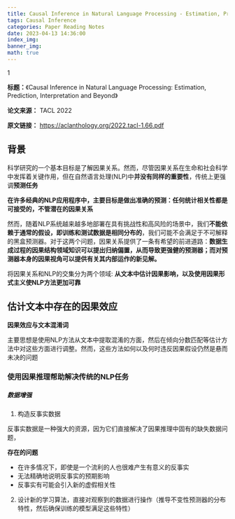 ```yaml
---
title: Causal Inference in Natural Language Processing - Estimation, Prediction, Interpretation and Beyond
tags: Causal Inference
categories: Paper Reading Notes
date: 2023-04-13 14:36:00
index_img: 
banner_img: 
math: true
---
```


1

**标题：**《Causal Inference in Natural Language Processing: Estimation, Prediction, Interpretation and Beyond》

**论文来源：** TACL 2022

**原文链接：** https://aclanthology.org/2022.tacl-1.66.pdf



## 背景

科学研究的一个基本目标是了解因果关系。然而，尽管因果关系在生命和社会科学中发挥着关键作用，但在自然语言处理(NLP)中**并没有同样的重要性**，传统上更强调**预测任务**

**在许多经典的NLP应用程序中，主要目标是做出准确的预测：任何统计相关性都是可接受的，不管潜在的因果关系**

然而，随着NLP系统越来越多地部署在具有挑战性和高风险的场景中，我们**不能依赖于通常的假设，即训练和测试数据是相同分布的**，我们可能不会满足于不可解释的黑盒预测器。对于这两个问题，因果关系提供了一条有希望的前进道路：**数据生成过程的因果结构领域知识可以提出归纳偏置，从而导致更强健的预测器；而对预测器本身的因果视角可以提供有关其内部运作的新见解。**

将因果关系和NLP的交集分为两个领域: **从文本中估计因果影响，以及使用因果形式主义使NLP方法更加可靠**



## 估计文本中存在的因果效应

**因果效应与文本混淆词**

主要思想是使用NLP方法从文本中提取混淆的方面，然后在倾向分数匹配等估计方法中对这些方面进行调整。然而，这些方法如何以及何时违反因果假设仍然是悬而未决的问题

### 使用因果推理帮助解决传统的NLP任务

##### **数据增强**

1. 构造反事实数据

反事实数据是一种强大的资源，因为它们直接解决了因果推理中固有的缺失数据问题，

**存在的问题**

- 在许多情况下，即使是一个流利的人也很难产生有意义的反事实
- 无法精确地说明反事实的预期影响
- 反事实有可能会引入新的虚假相关性

2. 设计新的学习算法，直接对观察到的数据进行操作（推导不变性预测器的分布特性，然后确保训练的模型满足这些特性）